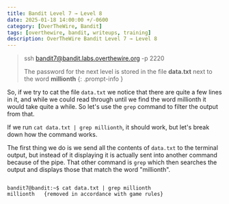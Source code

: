 ```yaml
---
title: Bandit Level 7 → Level 8
date: 2025-01-18 14:00:00 +/-0600
category: [OverTheWire, Bandit]
tags: [overthewire, bandit, writeups, training]
description: OverTheWire Bandit Level 7 → Level 8
---
```


> ssh bandit7@bandit.labs.overthewire.org -p 2220
> 
> The password for the next level is stored in the file **data.txt** next to the word **millionth**
{: .prompt-info }

So, if we try to cat the file `data.txt` we notice that there are quite a few lines in it, and while we could read through until we find the word millionth it would take quite a while. So let's use the `grep` command to filter the output from that.

If we run `cat data.txt | grep millionth`, it should work, but let's break down how the command works.

The first thing we do is we send all the contents of `data.txt` to the terminal output, but instead of it displaying it is actually sent into another command because of the pipe. That other command is `grep` which then searches the output and displays those that match the word "millionth".

```terminal

bandit7@bandit:~$ cat data.txt | grep millionth
millionth	{removed in accordance with game rules}
```
